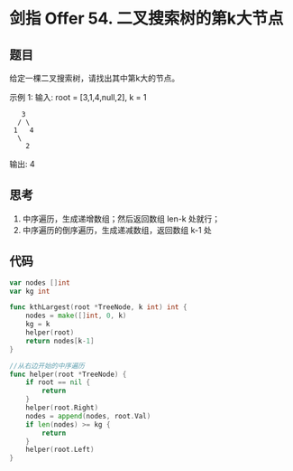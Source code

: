 # 剑指 Offer 54. 二叉搜索树的第k大节点

## 题目

给定一棵二叉搜索树，请找出其中第k大的节点。

示例 1:
输入: root = [3,1,4,null,2], k = 1

```others
   3
  / \
 1   4
  \
    2
```

输出: 4

## 思考

1. 中序遍历，生成递增数组；然后返回数组 len-k 处就行；
2. 中序遍历的倒序遍历，生成递减数组，返回数组 k-1 处

## 代码

```go
var nodes []int
var kg int

func kthLargest(root *TreeNode, k int) int {
	nodes = make([]int, 0, k)
	kg = k
	helper(root)
	return nodes[k-1]
}

//从右边开始的中序遍历
func helper(root *TreeNode) {
	if root == nil {
		return
	}
	helper(root.Right)
	nodes = append(nodes, root.Val)
	if len(nodes) >= kg {
		return
	}
	helper(root.Left)
}

```
